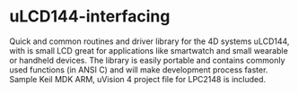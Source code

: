 # uLCD144-interfacing
Quick and common routines and driver library for the 4D systems uLCD144, with is small LCD great for applications like smartwatch and small wearable or handheld devices. The library is easily portable and contains commonly used functions (in ANSI C) and will make development process faster. Sample Keil MDK ARM, uVision 4 project file for LPC2148 is included.
